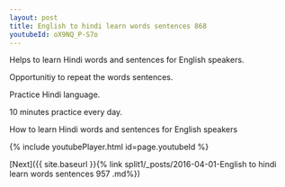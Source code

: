 ```yaml
---
layout: post
title: English to hindi learn words sentences 868 
youtubeId: oX9NQ_P-S7o
---
```

 
 
Helps to learn Hindi words and sentences for English speakers.

Opportunitiy to repeat the words sentences. 

Practice Hindi language. 
 
10 minutes practice every day. 
 
How to learn Hindi words and sentences for English speakers 
 
{% include youtubePlayer.html id=page.youtubeId %}
 
 
[Next]({{ site.baseurl }}{% link  split1/_posts/2016-04-01-English to hindi learn words sentences 957 .md%})
 
